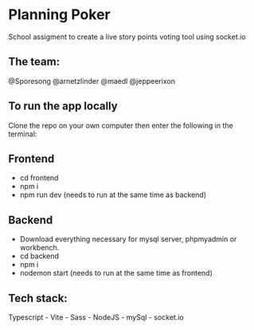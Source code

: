 # Planning Poker

School assigment to create a live story points voting tool using socket.io

## The team: 

@Sporesong  @arnetzlinder @maedl @jeppeerixon

## To run the app locally

Clone the repo on your own computer then enter the following in the terminal:

## Frontend
- cd frontend
- npm i
- npm run dev (needs to run at the same time as backend)

## Backend
- Download everything necessary for mysql server, phpmyadmin or workbench.
- cd backend
- npm i
- nodemon start (needs to run at the same time as frontend)

## Tech stack:
Typescript - Vite - Sass - NodeJS - mySql - socket.io